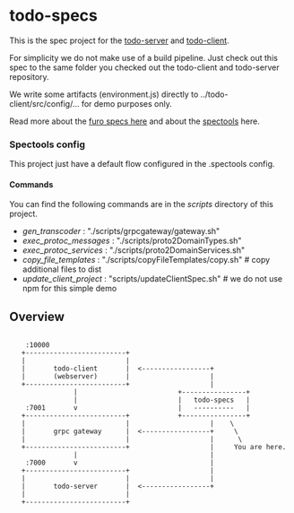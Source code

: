 # todo-specs

This is the spec project for the [todo-server](https://github.com/theNorstroem/todo-server) and [todo-client](https://github.com/theNorstroem/todo-client).

For simplicity we do not make use of a build pipeline. Just check out this spec to the same folder you checked out the todo-client and todo-server repository. 

We write some artifacts (environment.js) directly to ../todo-client/src/config/... for demo purposes only. 
 
Read more about the [furo specs here](https://fidl.furo.pro/) and about the [spectools](https://spectools.furo.pro/) here.

### Spectools config
This project just have a default flow configured in the .spectools config.

#### Commands
You can find the following commands are in the *scripts* directory of this project.

- *gen_transcoder* : "./scripts/grpcgateway/gateway.sh"
- *exec_protoc_messages* : "./scripts/proto2DomainTypes.sh"
- *exec_protoc_services* : "./scripts/proto2DomainServices.sh"
- *copy_file_templates* : "./scripts/copyFileTemplates/copy.sh" # copy additional files to dist
- *update_client_project* : "scripts/updateClientSpec.sh" # we do not use npm for this simple demo


## Overview


```

    :10000
   +-------------------------+
   |                         |
   |       todo-client       |  <-----------------+
   |       (webserver)       |                    |
   +-------------------------+                    |
                |                         +----------------+
                |                         |   todo-specs   |
    :7001       v                         |   ----------   |
   +-------------------------+            +----------------+
   |                         |                    |    \
   |       grpc gateway      |  <-----------------+     \
   |                         |                    |      \
   +-------------------------+                    |     You are here.
                |                                 |
    :7000       v                                 |
   +-------------------------+                    |
   |                         |                    |
   |       todo-server       |  <-----------------+
   |                         |
   +-------------------------+



```